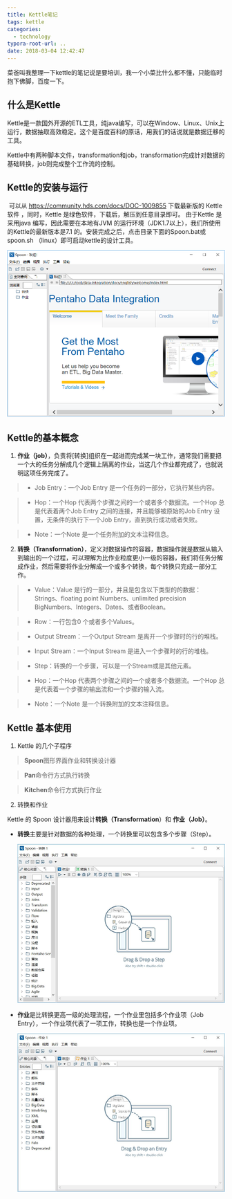 ```yaml
---
title: Kettle笔记
tags: kettle
categories:
  - technology
typora-root-url: ..
date: 2018-03-04 12:42:47
---
```



​	菜爸叫我整理一下kettle的笔记说是要培训，我一个小菜比什么都不懂，只能临时抱下佛脚，百度一下。

什么是Kettle
------------

​	Kettle是一款国外开源的ETL工具，纯java编写，可以在Window、Linux、Unix上运行，数据抽取高效稳定。这个是百度百科的原话，用我们的话说就是数据迁移的工具。

​	Kettle中有两种脚本文件，transformation和job，transformation完成针对数据的基础转换，job则完成整个工作流的控制。

Kettle的安装与运行
------------------

​	可以从 https://community.hds.com/docs/DOC-1009855 下载最新版的 Kettle软件 ，同时，Kettle 是绿色软件，下载后，解压到任意目录即可。 由于Kettle 是采用java 编写，因此需要在本地有JVM 的运行环境（JDK1.7以上），我们所使用的Kettle的最新版本是7.1 的。安装完成之后，点击目录下面的Spoon.bat或spoon.sh （linux）即可启动kettle的设计工具。

![spoon](/images/spoon.jpg)

## Kettle的基本概念

1. **作业（job）**，负责将[转换]组织在一起进而完成某一块工作，通常我们需要把一个大的任务分解成几个逻辑上隔离的作业，当这几个作业都完成了，也就说明这项任务完成了。

>* Job Entry：一个Job Entry 是一个任务的一部分，它执行某些内容。

>* Hop：一个Hop 代表两个步骤之间的一个或者多个数据流。一个Hop 总是代表着两个Job Entry 之间的连接，并且能够被原始的Job Entry 设置，无条件的执行下一个Job Entry，直到执行成功或者失败。

>* Note：一个Note 是一个任务附加的文本注释信息。

2. **转换（Transformation）**，定义对数据操作的容器，数据操作就是数据从输入到输出的一个过程，可以理解为比作业粒度更小一级的容器，我们将任务分解成作业，然后需要将作业分解成一个或多个转换，每个转换只完成一部分工作。

>* Value：Value 是行的一部分，并且是包含以下类型的的数据：Strings、floating point Numbers、unlimited precision BigNumbers、Integers、Dates、或者Boolean。

>* Row：一行包含0 个或者多个Values。

>* Output Stream：一个Output Stream 是离开一个步骤时的行的堆栈。

>* Input Stream：一个Input Stream 是进入一个步骤时的行的堆栈。

>* Step：转换的一个步骤，可以是一个Stream或是其他元素。

>* Hop：一个Hop 代表两个步骤之间的一个或者多个数据流。一个Hop 总是代表着一个步骤的输出流和一个步骤的输入流。

>* Note：一个Note 是一个转换附加的文本注释信息。

## Kettle 基本使用

1.  Kettle 的几个子程序

   > **Spoon**图形界面作业和转换设计器

   > **Pan**命令行方式执行转换

   > **Kitchen**命令行方式执行作业

2.  转换和作业

  Kettle 的 Spoon 设计器用来设计**转换（Transformation**）和 **作业（Job）**。

  * **转换**主要是针对数据的各种处理，一个转换里可以包含多个步骤（Step）。

    ![transformation](/images/transformation.jpg)

  * **作业**是比转换更高一级的处理流程，一个作业里包括多个作业项（Job Entry），一个作业项代表了一项工作，转换也是一个作业项。

    ![job](/images/job.jpg)


